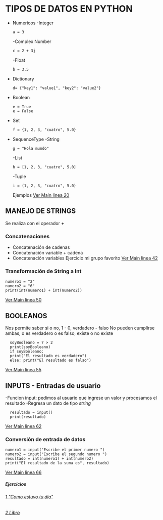 # TIPOS DE DATOS EN PYTHON
* Numericos
  -Integer

      a = 3
  -Complex Number

      c = 2 + 3j
  -Float

      b = 3.5
* Dictionary
    
      d= {"key1": "value1", "key2": "value2"}

* Boolean
  
      e = True
      e = False
* Set
  
      f = {1, 2, 3, "cuatro", 5.0}

* SequenceType
  -String

      g = "Hola mundo"

  -List

      h = [1, 2, 3, "cuatro", 5.0]

  -Tuple

      i = (1, 2, 3, "cuatro", 5.0)

  Ejemplos [Ver Main linea 20](/Clases/main.py)

## MANEJO DE STRINGS
Se realiza con el operador  **+** 
### Concatenaciones
- Concatenación de cadenas
- Concatenación variable + cadena
- Concatenación variables
Ejercicio mi grupo favorito [Ver Main linea 42](/Clases/main.py)


### Transformación de String a Int
    numero1 = "2"
    numero2 = "6"
    print(int(numero1) + int(numero2))
[Ver Main linea 50](/Clases/main.py)

## BOOLEANOS
Nos permite saber si o no, 1 - 0, verdadero - falso
No pueden cumplirse ambas, o es verdadero o es falso, existe o no existe
      
      soyBooleano = 7 > 2
      print(soyBooleano)
      if soyBooleano:
      print("El resultado es verdadero")
      else: print("El resultado es falso")


[Ver Main linea 55](/Clases/leccion1/main.py)


## INPUTS - Entradas de usuario

  -Funcion input: pedimos al usuario que ingrese un valor y procesamos el resultado
  -Regresa un dato de tipo *string*

      resultado = input()
      print(resultado)
[Ver Main linea 62](/Clases/leccion1/main.py)  

### Conversión de entrada de datos
    numero1 = input("Escribe el primer numero ")
    numero2 = input("Escribe el segundo numero ")
    resultado = int(numero1) + int(numero2)
    print("El resultado de la suma es", resultado)

[Ver Main linea 66](/Clases/leccion1/main.py) 

##### Ejercicios
###### [1 "Como estuvo tu dia"](/Ejercicios/ejercicio1.py) 
###### [2 Libro](/Ejercicios/ejercicio2.py) 